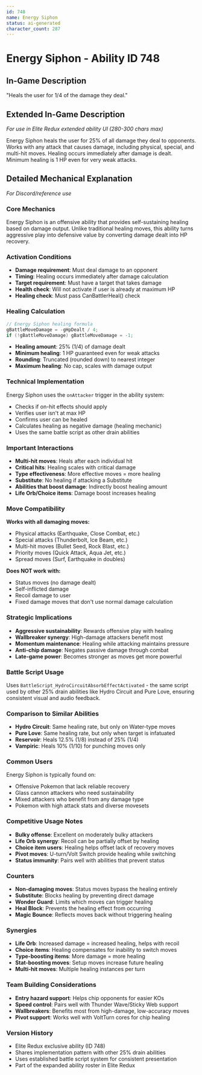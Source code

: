 ```yaml
---
id: 748
name: Energy Siphon
status: ai-generated
character_count: 287
---
```


# Energy Siphon - Ability ID 748

## In-Game Description
"Heals the user for 1/4 of the damage they deal."

## Extended In-Game Description
*For use in Elite Redux extended ability UI (280-300 chars max)*

Energy Siphon heals the user for 25% of all damage they deal to opponents. Works with any attack that causes damage, including physical, special, and multi-hit moves. Healing occurs immediately after damage is dealt. Minimum healing is 1 HP even for very weak attacks.

## Detailed Mechanical Explanation
*For Discord/reference use*

### Core Mechanics
Energy Siphon is an offensive ability that provides self-sustaining healing based on damage output. Unlike traditional healing moves, this ability turns aggressive play into defensive value by converting damage dealt into HP recovery.

### Activation Conditions
- **Damage requirement**: Must deal damage to an opponent
- **Timing**: Healing occurs immediately after damage calculation
- **Target requirement**: Must have a target that takes damage
- **Health check**: Will not activate if user is already at maximum HP
- **Healing check**: Must pass CanBattlerHeal() check

### Healing Calculation
```c
// Energy Siphon healing formula
gBattleMoveDamage = -gHpDealt / 4;
if (!gBattleMoveDamage) gBattleMoveDamage = -1;
```

- **Healing amount**: 25% (1/4) of damage dealt
- **Minimum healing**: 1 HP guaranteed even for weak attacks
- **Rounding**: Truncated (rounded down) to nearest integer
- **Maximum healing**: No cap, scales with damage output

### Technical Implementation
Energy Siphon uses the `onAttacker` trigger in the ability system:
- Checks if on-hit effects should apply
- Verifies user isn't at max HP
- Confirms user can be healed
- Calculates healing as negative damage (healing mechanic)
- Uses the same battle script as other drain abilities

### Important Interactions
- **Multi-hit moves**: Heals after each individual hit
- **Critical hits**: Healing scales with critical damage
- **Type effectiveness**: More effective moves = more healing
- **Substitute**: No healing if attacking a Substitute
- **Abilities that boost damage**: Indirectly boost healing amount
- **Life Orb/Choice items**: Damage boost increases healing

### Move Compatibility
**Works with all damaging moves:**
- Physical attacks (Earthquake, Close Combat, etc.)
- Special attacks (Thunderbolt, Ice Beam, etc.)
- Multi-hit moves (Bullet Seed, Rock Blast, etc.)
- Priority moves (Quick Attack, Aqua Jet, etc.)
- Spread moves (Surf, Earthquake in doubles)

**Does NOT work with:**
- Status moves (no damage dealt)
- Self-inflicted damage
- Recoil damage to user
- Fixed damage moves that don't use normal damage calculation

### Strategic Implications
- **Aggressive sustainability**: Rewards offensive play with healing
- **Wallbreaker synergy**: High-damage attackers benefit most
- **Momentum maintenance**: Healing while attacking maintains pressure
- **Anti-chip damage**: Negates passive damage through combat
- **Late-game power**: Becomes stronger as moves get more powerful

### Battle Script Usage
Uses `BattleScript_HydroCircuitAbsorbEffectActivated` - the same script used by other 25% drain abilities like Hydro Circuit and Pure Love, ensuring consistent visual and audio feedback.

### Comparison to Similar Abilities
- **Hydro Circuit**: Same healing rate, but only on Water-type moves
- **Pure Love**: Same healing rate, but only when target is infatuated  
- **Reservoir**: Heals 12.5% (1/8) instead of 25% (1/4)
- **Vampiric**: Heals 10% (1/10) for punching moves only

### Common Users
Energy Siphon is typically found on:
- Offensive Pokemon that lack reliable recovery
- Glass cannon attackers who need sustainability
- Mixed attackers who benefit from any damage type
- Pokemon with high attack stats and diverse movesets

### Competitive Usage Notes
- **Bulky offense**: Excellent on moderately bulky attackers
- **Life Orb synergy**: Recoil can be partially offset by healing
- **Choice item users**: Healing helps offset lack of recovery moves
- **Pivot moves**: U-turn/Volt Switch provide healing while switching
- **Status immunity**: Pairs well with abilities that prevent status

### Counters
- **Non-damaging moves**: Status moves bypass the healing entirely
- **Substitute**: Blocks healing by preventing direct damage
- **Wonder Guard**: Limits which moves can trigger healing
- **Heal Block**: Prevents the healing effect from occurring
- **Magic Bounce**: Reflects moves back without triggering healing

### Synergies
- **Life Orb**: Increased damage = increased healing, helps with recoil
- **Choice items**: Healing compensates for inability to switch moves
- **Type-boosting items**: More damage = more healing
- **Stat-boosting moves**: Setup moves increase future healing
- **Multi-hit moves**: Multiple healing instances per turn

### Team Building Considerations
- **Entry hazard support**: Helps chip opponents for easier KOs
- **Speed control**: Pairs well with Thunder Wave/Sticky Web support
- **Wallbreakers**: Benefits most from high-damage, low-accuracy moves
- **Pivot support**: Works well with VoltTurn cores for chip healing

### Version History
- Elite Redux exclusive ability (ID 748)
- Shares implementation pattern with other 25% drain abilities
- Uses established battle script system for consistent presentation
- Part of the expanded ability roster in Elite Redux